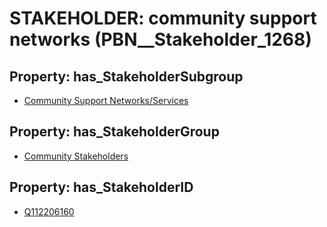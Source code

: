 # STAKEHOLDER: __community support networks__ (PBN__Stakeholder_1268)

## Property: has_StakeholderSubgroup

* [Community Support Networks/Services](PBN__StakeholderSubgroup_133)

## Property: has_StakeholderGroup

* [Community Stakeholders](PBN__StakeholderGroup_8)

## Property: has_StakeholderID

* [Q112206160](Q112206160)

